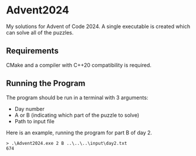 # Advent2024

My solutions for Advent of Code 2024. A single executable is created which can solve all of the puzzles.

## Requirements

CMake and a compiler with C++20 compatibility is required.

## Running the Program

The program should be run in a terminal with 3 arguments:

- Day number
- A or B (indicating which part of the puzzle to solve)
- Path to input file

Here is an example, running the program for part B of day 2.

```
> .\Advent2024.exe 2 B ..\..\..\input\day2.txt
674
```
